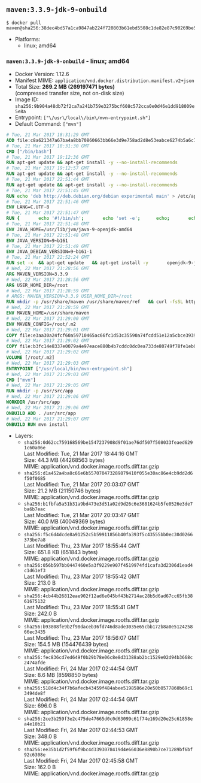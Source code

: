 ## `maven:3.3.9-jdk-9-onbuild`

```console
$ docker pull maven@sha256:38dec4bd57a1ca9847ab224f720803b61ebd5508c1de82e87c90269be51e7634
```

-	Platforms:
	-	linux; amd64

### `maven:3.3.9-jdk-9-onbuild` - linux; amd64

-	Docker Version: 1.12.6
-	Manifest MIME: `application/vnd.docker.distribution.manifest.v2+json`
-	Total Size: **269.2 MB (269197471 bytes)**  
	(compressed transfer size, not on-disk size)
-	Image ID: `sha256:9b904a48db72f2ca7a241b759e3275bcf608c572cca0e0d46e1dd918009e5e8a`
-	Entrypoint: `["\/usr\/local\/bin\/mvn-entrypoint.sh"]`
-	Default Command: `["mvn"]`

```dockerfile
# Tue, 21 Mar 2017 18:31:29 GMT
ADD file:c8a621347a67ba4a8bb70860663bb66e3d9e758ad2d8e53eabce6274b5a6c77b in / 
# Tue, 21 Mar 2017 18:31:30 GMT
CMD ["/bin/bash"]
# Tue, 21 Mar 2017 19:12:36 GMT
RUN apt-get update && apt-get install -y --no-install-recommends 		ca-certificates 		curl 		wget 	&& rm -rf /var/lib/apt/lists/*
# Tue, 21 Mar 2017 19:12:57 GMT
RUN apt-get update && apt-get install -y --no-install-recommends 		bzr 		git 		mercurial 		openssh-client 		subversion 				procps 	&& rm -rf /var/lib/apt/lists/*
# Tue, 21 Mar 2017 22:51:44 GMT
RUN apt-get update && apt-get install -y --no-install-recommends 		bzip2 		unzip 		xz-utils 	&& rm -rf /var/lib/apt/lists/*
# Tue, 21 Mar 2017 22:51:45 GMT
RUN echo 'deb http://deb.debian.org/debian experimental main' > /etc/apt/sources.list.d/experimental.list
# Tue, 21 Mar 2017 22:51:46 GMT
ENV LANG=C.UTF-8
# Tue, 21 Mar 2017 22:51:47 GMT
RUN { 		echo '#!/bin/sh'; 		echo 'set -e'; 		echo; 		echo 'dirname "$(dirname "$(readlink -f "$(which javac || which java)")")"'; 	} > /usr/local/bin/docker-java-home 	&& chmod +x /usr/local/bin/docker-java-home
# Tue, 21 Mar 2017 22:51:48 GMT
ENV JAVA_HOME=/usr/lib/jvm/java-9-openjdk-amd64
# Tue, 21 Mar 2017 22:51:48 GMT
ENV JAVA_VERSION=9~b161
# Tue, 21 Mar 2017 22:51:49 GMT
ENV JAVA_DEBIAN_VERSION=9~b161-1
# Tue, 21 Mar 2017 22:52:24 GMT
RUN set -x 	&& apt-get update 	&& apt-get install -y 		openjdk-9-jdk-headless="$JAVA_DEBIAN_VERSION" 	&& rm -rf /var/lib/apt/lists/* 	&& [ "$JAVA_HOME" = "$(docker-java-home)" ]
# Wed, 22 Mar 2017 21:28:56 GMT
ARG MAVEN_VERSION=3.3.9
# Wed, 22 Mar 2017 21:28:56 GMT
ARG USER_HOME_DIR=/root
# Wed, 22 Mar 2017 21:28:59 GMT
# ARGS: MAVEN_VERSION=3.3.9 USER_HOME_DIR=/root
RUN mkdir -p /usr/share/maven /usr/share/maven/ref   && curl -fsSL http://apache.osuosl.org/maven/maven-3/$MAVEN_VERSION/binaries/apache-maven-$MAVEN_VERSION-bin.tar.gz     | tar -xzC /usr/share/maven --strip-components=1   && ln -s /usr/share/maven/bin/mvn /usr/bin/mvn
# Wed, 22 Mar 2017 21:28:59 GMT
ENV MAVEN_HOME=/usr/share/maven
# Wed, 22 Mar 2017 21:29:00 GMT
ENV MAVEN_CONFIG=/root/.m2
# Wed, 22 Mar 2017 21:29:01 GMT
COPY file:e3aa30a24fcf60a59710465ac66fc1d53c35590a74fcdd51e12a5cbce393904b in /usr/local/bin/mvn-entrypoint.sh 
# Wed, 22 Mar 2017 21:29:02 GMT
COPY file:b3fc14e8337e0079a4e97eace880b4b7cddc0dc0ea733de80749f78fe1eb089a in /usr/share/maven/ref/ 
# Wed, 22 Mar 2017 21:29:02 GMT
VOLUME [/root/.m2]
# Wed, 22 Mar 2017 21:29:03 GMT
ENTRYPOINT ["/usr/local/bin/mvn-entrypoint.sh"]
# Wed, 22 Mar 2017 21:29:03 GMT
CMD ["mvn"]
# Wed, 22 Mar 2017 21:29:05 GMT
RUN mkdir -p /usr/src/app
# Wed, 22 Mar 2017 21:29:06 GMT
WORKDIR /usr/src/app
# Wed, 22 Mar 2017 21:29:06 GMT
ONBUILD ADD . /usr/src/app
# Wed, 22 Mar 2017 21:29:07 GMT
ONBUILD RUN mvn install
```

-	Layers:
	-	`sha256:0d62cc759168569be1547237908d9f01ae76df507f508033feaed6291c60a06e`  
		Last Modified: Tue, 21 Mar 2017 18:44:16 GMT  
		Size: 44.3 MB (44268563 bytes)  
		MIME: application/vnd.docker.image.rootfs.diff.tar.gzip
	-	`sha256:d1a452a4ba8c66e6b557070473289879410f055e30ac86e4cb9dd2d6f50f0685`  
		Last Modified: Tue, 21 Mar 2017 20:03:07 GMT  
		Size: 21.2 MB (21150746 bytes)  
		MIME: application/vnd.docker.image.rootfs.diff.tar.gzip
	-	`sha256:b1fbfa5a51b31a9bd473e3d51a02d9d26c6e3681624b5fe0526e3de7ba6b7eac`  
		Last Modified: Tue, 21 Mar 2017 20:03:47 GMT  
		Size: 40.0 MB (40049369 bytes)  
		MIME: application/vnd.docker.image.rootfs.diff.tar.gzip
	-	`sha256:f5c6d4dcde8a91252c5b59911856b40fa393f5c43555bb0ec30d0266373be7a8`  
		Last Modified: Thu, 23 Mar 2017 18:55:44 GMT  
		Size: 651.8 KB (651843 bytes)  
		MIME: application/vnd.docker.image.rootfs.diff.tar.gzip
	-	`sha256:056b597bb0447460e5a3f9229e907f4519974fd1cafa3d2306d1ead4c1d61ef3`  
		Last Modified: Thu, 23 Mar 2017 18:55:42 GMT  
		Size: 213.0 B  
		MIME: application/vnd.docker.image.rootfs.diff.tar.gzip
	-	`sha256:4cb44b26812eae902f12ad6e045bf43b2714ac28b5d6ad67cc65fb3861675132`  
		Last Modified: Thu, 23 Mar 2017 18:55:41 GMT  
		Size: 242.0 B  
		MIME: application/vnd.docker.image.rootfs.diff.tar.gzip
	-	`sha256:b93808fe9b2f98daceb36fd746d8ade3035e65cbb172b8a0e512425866ec3435`  
		Last Modified: Thu, 23 Mar 2017 18:56:07 GMT  
		Size: 154.5 MB (154476439 bytes)  
		MIME: application/vnd.docker.image.rootfs.diff.tar.gzip
	-	`sha256:fec836cd7ed649f0b29b78e06c8e8d31388ab2bc1529e02d94b3668c2474afde`  
		Last Modified: Fri, 24 Mar 2017 02:44:54 GMT  
		Size: 8.6 MB (8598850 bytes)  
		MIME: application/vnd.docker.image.rootfs.diff.tar.gzip
	-	`sha256:518d4c34f7b6afecb43459f484abee5198586e20e50b0577860b69c13494de8f`  
		Last Modified: Fri, 24 Mar 2017 02:44:54 GMT  
		Size: 696.0 B  
		MIME: application/vnd.docker.image.rootfs.diff.tar.gzip
	-	`sha256:2ce3b259f3e2c475de47665d0c0d63099c61f74e169d20e25c61858ea4e10b21`  
		Last Modified: Fri, 24 Mar 2017 02:44:53 GMT  
		Size: 348.0 B  
		MIME: application/vnd.docker.image.rootfs.diff.tar.gzip
	-	`sha256:ee35b1d2f59f6f9bc4d3393078419d4e66036e8890b7ce71289bf6bf92c6308e`  
		Last Modified: Fri, 24 Mar 2017 02:45:58 GMT  
		Size: 162.0 B  
		MIME: application/vnd.docker.image.rootfs.diff.tar.gzip
